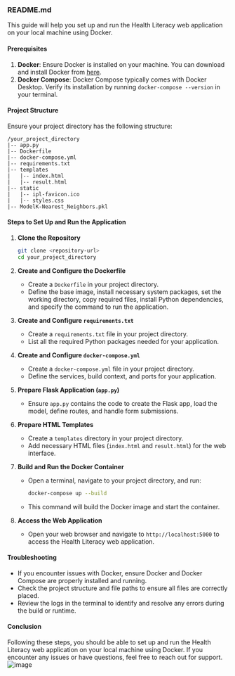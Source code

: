 ### README.md

This guide will help you set up and run the Health Literacy web application on your local machine using Docker.

#### Prerequisites

1. **Docker**: Ensure Docker is installed on your machine. You can download and install Docker from [here](https://www.docker.com/get-started).
2. **Docker Compose**: Docker Compose typically comes with Docker Desktop. Verify its installation by running `docker-compose --version` in your terminal.

#### Project Structure

Ensure your project directory has the following structure:

```
/your_project_directory
|-- app.py
|-- Dockerfile
|-- docker-compose.yml
|-- requirements.txt
|-- templates
|   |-- index.html
|   |-- result.html
|-- static
|   |-- ipl-favicon.ico
|   |-- styles.css
|-- ModelK-Nearest_Neighbors.pkl
```

#### Steps to Set Up and Run the Application

1. **Clone the Repository**
   ```bash
   git clone <repository-url>
   cd your_project_directory
   ```

2. **Create and Configure the Dockerfile**
   - Create a `Dockerfile` in your project directory.
   - Define the base image, install necessary system packages, set the working directory, copy required files, install Python dependencies, and specify the command to run the application.

3. **Create and Configure `requirements.txt`**
   - Create a `requirements.txt` file in your project directory.
   - List all the required Python packages needed for your application.

4. **Create and Configure `docker-compose.yml`**
   - Create a `docker-compose.yml` file in your project directory.
   - Define the services, build context, and ports for your application.

5. **Prepare Flask Application (`app.py`)**
   - Ensure `app.py` contains the code to create the Flask app, load the model, define routes, and handle form submissions.

6. **Prepare HTML Templates**
   - Create a `templates` directory in your project directory.
   - Add necessary HTML files (`index.html` and `result.html`) for the web interface.

7. **Build and Run the Docker Container**
   - Open a terminal, navigate to your project directory, and run:
     ```bash
     docker-compose up --build
     ```
   - This command will build the Docker image and start the container.

8. **Access the Web Application**
   - Open your web browser and navigate to `http://localhost:5000` to access the Health Literacy web application.

#### Troubleshooting

- If you encounter issues with Docker, ensure Docker and Docker Compose are properly installed and running.
- Check the project structure and file paths to ensure all files are correctly placed.
- Review the logs in the terminal to identify and resolve any errors during the build or runtime.

#### Conclusion

Following these steps, you should be able to set up and run the Health Literacy web application on your local 
machine using Docker. If you encounter any issues or have questions, feel free to reach out for support.
![image](https://github.com/user-attachments/assets/15d2bd9b-ae9d-486c-9215-cadf235cc000)
